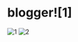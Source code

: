 # blogger![1]
![1](https://user-images.githubusercontent.com/82675874/218374688-261c0c14-c4e2-464e-a6d4-e57492322bfe.jpg)
![2](https://user-images.githubusercontent.com/82675874/218374801-6f24587b-fbfd-4be6-8cab-f4507666b2e8.jpg)
